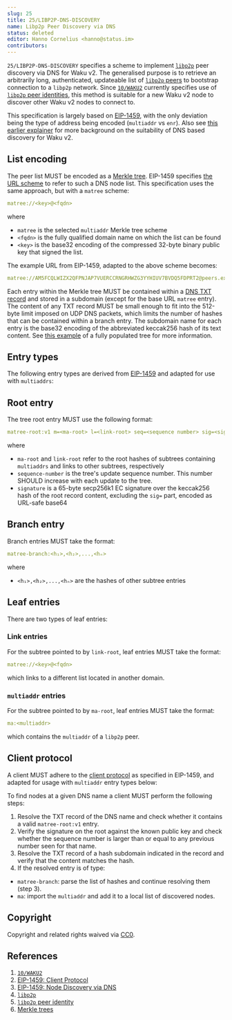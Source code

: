 ```yaml
---
slug: 25
title: 25/LIBP2P-DNS-DISCOVERY
name: Libp2p Peer Discovery via DNS
status: deleted
editor: Hanno Cornelius <hanno@status.im>
contributors:
---
```


`25/LIBP2P-DNS-DISCOVERY` specifies a scheme to implement [`libp2p`](https://libp2p.io/)
peer discovery via DNS for Waku v2.
The generalised purpose is to retrieve an arbitrarily long, authenticated,
updateable list of [`libp2p` peers](https://docs.libp2p.io/concepts/peer-id/)
to bootstrap connection to a `libp2p` network.
Since [`10/WAKU2`](../../waku/standards/core/10/waku2.md)
currently specifies use of [`libp2p` peer identities](https://docs.libp2p.io/concepts/peer-id/),
this method is suitable for a new Waku v2 node
to discover other Waku v2 nodes to connect to.

This specification is largely based on [EIP-1459](https://eips.ethereum.org/EIPS/eip-1459),
with the only deviation being the type of address being encoded (`multiaddr` vs `enr`).
Also see [this earlier explainer](https://vac.dev/dns-based-discovery)
for more background on the suitability of DNS based discovery for Waku v2.

## List encoding

The peer list MUST be encoded as a [Merkle tree](https://www.wikiwand.com/en/Merkle_tree).
EIP-1459 specifies [the URL scheme](https://eips.ethereum.org/EIPS/eip-1459#specification)
to refer to such a DNS node list.
This specification uses the same approach, but with a `matree` scheme:

```yaml
matree://<key>@<fqdn>
```

where

- `matree` is the selected `multiaddr` Merkle tree scheme
- `<fqdn>` is the fully qualified domain name on which the list can be found
- `<key>` is the base32 encoding of the compressed 32-byte binary public key
that signed the list.

The example URL from EIP-1459, adapted to the above scheme becomes:

```yaml
matree://AM5FCQLWIZX2QFPNJAP7VUERCCRNGRHWZG3YYHIUV7BVDQ5FDPRT2@peers.example.org
```

Each entry within the Merkle tree MUST be contained within a [DNS TXT record](https://www.rfc-editor.org/rfc/rfc1035.txt)
and stored in a subdomain (except for the base URL `matree` entry).
The content of any TXT record
MUST be small enough to fit into the 512-byte limit imposed on UDP DNS packets,
which limits the number of hashes that can be contained within a branch entry.
The subdomain name for each entry
is the base32 encoding of the abbreviated keccak256 hash of its text content.
See [this example](https://eips.ethereum.org/EIPS/eip-1459#dns-record-structure)
of a fully populated tree for more information.

## Entry types

The following entry types are derived from [EIP-1459](https://eips.ethereum.org/EIPS/eip-1459)
and adapted for use with `multiaddrs`:

## Root entry

The tree root entry MUST use the following format:

```yaml
matree-root:v1 m=<ma-root> l=<link-root> seq=<sequence number> sig=<signature>
```

where

- `ma-root` and `link-root` refer to the root hashes of subtrees
containing `multiaddrs` and links to other subtrees, respectively
- `sequence-number` is the tree's update sequence number.
This number SHOULD increase with each update to the tree.
- `signature` is a 65-byte secp256k1 EC signature
over the keccak256 hash of the root record content,
excluding the `sig=` part,
encoded as URL-safe base64

## Branch entry

Branch entries MUST take the format:

```yaml
matree-branch:<h₁>,<h₂>,...,<hₙ>
```

where

- `<h₁>,<h₂>,...,<hₙ>` are the hashes of other subtree entries

## Leaf entries

There are two types of leaf entries:

### Link entries

For the subtree pointed to by `link-root`,
leaf entries MUST take the format:

```yaml
matree://<key>@<fqdn>
```

which links to a different list located in another domain.

### `multiaddr` entries

For the subtree pointed to by `ma-root`,
leaf entries MUST take the format:

```yaml
ma:<multiaddr>
```

which contains the `multiaddr` of a `libp2p` peer.

## Client protocol

A client MUST adhere to the [client protocol](https://eips.ethereum.org/EIPS/eip-1459#client-protocol)
as specified in EIP-1459,
and adapted for usage with `multiaddr` entry types below:

To find nodes at a given DNS name a client MUST perform the following steps:

1. Resolve the TXT record of the DNS name and
check whether it contains a valid `matree-root:v1` entry.
2. Verify the signature on the root against the known public key
and check whether the sequence number is larger than or
equal to any previous number seen for that name.
3. Resolve the TXT record of a hash subdomain indicated in the record
and verify that the content matches the hash.
4. If the resolved entry is of type:

- `matree-branch`: parse the list of hashes and continue resolving them (step 3).
- `ma`: import the `multiaddr` and add it to a local list of discovered nodes.

## Copyright

Copyright and related rights waived via
[CC0](https://creativecommons.org/publicdomain/zero/1.0/).

## References

1. [`10/WAKU2`](../../waku/standards/core/10/waku2.md)
1. [EIP-1459: Client Protocol](https://eips.ethereum.org/EIPS/eip-1459#client-protocol)
1. [EIP-1459: Node Discovery via DNS](https://eips.ethereum.org/EIPS/eip-1459)
1. [`libp2p`](https://libp2p.io/)
1. [`libp2p` peer identity](https://docs.libp2p.io/concepts/peer-id/)
1. [Merkle trees](https://www.wikiwand.com/en/Merkle_tree)
